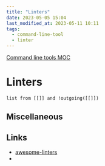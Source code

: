 ```yaml
---
title: "Linters"
date: 2023-05-05 15:04
last_modified_at: 2023-05-11 10:11
tags:
  - command-line-tool
  - linter
---
```


[Command line tools MOC](Command%20line%20tools%20MOC.md)

# Linters

```dataview
list from [[]] and !outgoing([[]])
```

## Miscellaneous

## Links

- [awesome-linters](https://github.com/caramelomartins/awesome-linters)
-
